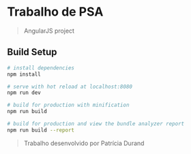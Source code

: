# Trabalho de PSA

> AngularJS project

## Build Setup

``` bash
# install dependencies
npm install

# serve with hot reload at localhost:8080
npm run dev

# build for production with minification
npm run build

# build for production and view the bundle analyzer report
npm run build --report

```

> Trabalho desenvolvido por Patrícia Durand
